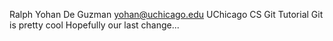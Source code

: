 Ralph Yohan De Guzman yohan@uchicago.edu
UChicago CS Git Tutorial
Git is pretty cool
Hopefully our last change...

